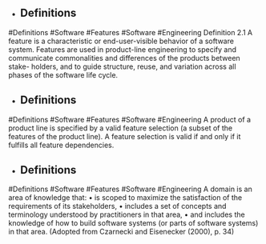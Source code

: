 - ## Definitions
#Definitions #Software #Features #Software #Engineering 
Definition 2.1 A feature is a characteristic or end-user-visible behavior of a software system. Features are used in product-line engineering to specify and communicate commonalities and differences of the products between stake- holders, and to guide structure, reuse, and variation across all phases of the software life cycle.

- ## Definitions
#Definitions #Software #Features #Software #Engineering 
A product of a product line is specified by a valid feature selection (a subset of the features of the product line). A feature selection is valid if and only if it fulfills all feature dependencies.

- ## Definitions
#Definitions #Software #Features #Software #Engineering 
A domain is an area of knowledge that: • is scoped to maximize the satisfaction of the requirements of its stakeholders, • includes a set of concepts and terminology understood by practitioners in that area, • and includes the knowledge of how to build software systems (or parts of software systems) in that area. (Adopted from Czarnecki and Eisenecker (2000), p. 34)

